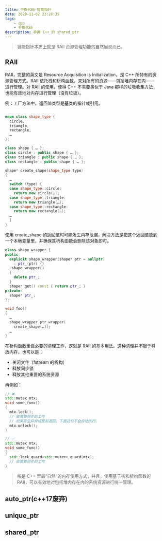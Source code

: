 ```yaml
---
title: 手撕代码-智能指针
date: 2020-11-02 23:28:35
tags: 
    - cpp
    - 手撕代码
description: 手撕 C++ 的 shared_ptr
---
```


> 智能指针本质上就是 RAII 资源管理功能的自然展现而已。

## RAII
RAII，完整的英文是 Resource Acquisition Is Initialization，是 C++ 所特有的资源管理方式。RAII 依托栈和析构函数，来对所有的资源——包括堆内存在内——进行管理。对 RAII 的使用，使得 C++ 不需要类似于 Java 那样的垃圾收集方法，也能有效地对内存进行管理（没有垃圾）。
 
例：工厂方法中，返回值类型是基类的指针或引用。


```c++

enum class shape_type {
  circle,
  triangle,
  rectangle,
  …
};

class shape { … };
class circle : public shape { … };
class triangle : public shape { … };
class rectangle : public shape { … };

shape* create_shape(shape_type type)
{
  …
  switch (type) {
  case shape_type::circle:
    return new circle(…);
  case shape_type::triangle:
    return new triangle(…);
  case shape_type::rectangle:
    return new rectangle(…);
  …
  }
}
```

使用 create_shape 的返回值时可能发生内存泄漏，解决方法是把这个返回值放到一个本地变量里，并确保其析构函数会删除该对象即可。
```c++
class shape_wrapper {
public:
  explicit shape_wrapper(shape* ptr = nullptr)
    : ptr_(ptr) {}
  ~shape_wrapper()
  {
    delete ptr_;
  }
  shape* get() const { return ptr_; }
private:
  shape* ptr_;
};

void foo()
{
  …
  shape_wrapper ptr_wrapper(
    create_shape(…));
  …
}
```
在析构函数里做必要的清理工作，这就是 RAII 的基本用法。这种清理并不限于释放内存，也可以是：
- 关闭文件（fstream 的析构）
- 释放同步锁
- 释放其他重要的系统资源

再例如：
```c++
// ❌
std::mutex mtx;
void some_func()
{
  mtx.lock();
  // 做需要同步的工作
  // 如果发生异常或提前返回，下面这句不会自动执行。
  mtx.unlock();
}

// ✅
std::mutex mtx;
void some_func()
{
  std::lock_guard<std::mutex> guard(mtx);
  // 做需要同步的工作
}
```
> 栈是 C++ 里最“自然”的内存使用方式，并且，使用基于栈和析构函数的 RAII，可以有效地对包括堆内存在内的系统资源进行统一管理。
## auto_ptr(c++17废弃)


## unique_ptr


## shared_ptr
